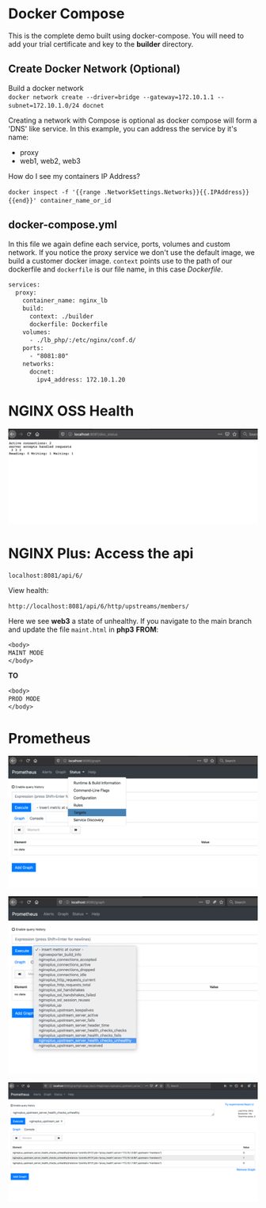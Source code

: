 # Docker Compose

This is the complete demo built using docker-compose. You will need to add your trial certificate and key to the **builder** directory.

## Create Docker Network (Optional)
Build a docker network <br/>
``docker network create --driver=bridge --gateway=172.10.1.1 --subnet=172.10.1.0/24 docnet``

Creating a network with Compose is optional as docker compose will form a 'DNS' like service. In this example, you can address the service by it's name:
 - proxy
 - web1, web2, web3

How do I see my containers IP Address?

`docker inspect -f '{{range .NetworkSettings.Networks}}{{.IPAddress}}{{end}}' container_name_or_id`

## docker-compose.yml

In this file we again define each service, ports, volumes and custom network. If you notice the proxy service we don't use the default image, we build a customer docker image. `context` points use to the path of our dockerfile and `dockerfile` is our file name, in this case *Dockerfile*.

```
services:
  proxy:
    container_name: nginx_lb
    build:
      context: ./builder
      dockerfile: Dockerfile
    volumes:
      - ./lb_php/:/etc/nginx/conf.d/
    ports: 
      - "8081:80"
    networks:
      docnet:
        ipv4_address: 172.10.1.20
```

# NGINX OSS Health

![nginx_oss](../imgs/doc_status.png)

# NGINX Plus: Access the api

`localhost:8081/api/6/`

View health:

`http://localhost:8081/api/6/http/upstreams/members/`

Here we see **web3** a state of unhealthy. If you navigate to the main branch and update the file `maint.html` in **php3** **FROM**:
```
<body>
MAINT MODE
</body>
```
**TO**
```
<body>
PROD MODE
</body>
```

# Prometheus

![Prometheus_target](../imgs/Prom_target.png)

![Prometheus_unhealthy](../imgs/unhealthy.png)

![Prometheus_graph](../imgs/graph.png)